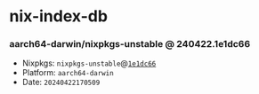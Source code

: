 # nix-index-db
### aarch64-darwin/nixpkgs-unstable @ 240422.1e1dc66
- Nixpkgs: `nixpkgs-unstable`@[`1e1dc66`](https://github.com/NixOS/nixpkgs/commit/1e1dc66fe68972a76679644a5577828b6a7e8be4)
- Platform: `aarch64-darwin`
- Date: `20240422170509`
